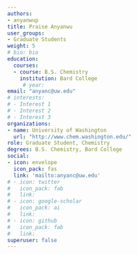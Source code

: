 ```yaml
---
authors:
- anyanwup
title: Praise Anyanwu
user_groups:
- Graduate Students
weight: 5
# bio: bio
education:
  courses:
  - course: B.S. Chemistry
    institution: Bard College
     # year:
email: "anyanc@uw.edu"
# interests:
# - Interest 1
# - Interest 2
# - Interest 3
organizations:
- name: University of Washington 
  url: "http://www.chem.washington.edu/"
role: Graduate Student, Chemistry
degrees: B.S. Chemistry, Bard College
social:
- icon: envelope
  icon_pack: fas
  link: 'mailto:anyanc@uw.edu'
# - icon: twitter
#   icon_pack: fab
#   link: 
# - icon: google-scholar
#   icon_pack: ai
#   link: 
# - icon: github
#   icon_pack: fab
#   link: 
superuser: false
---
```



